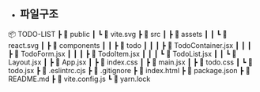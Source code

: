 
* ## 파일구조

📦 TODO-LIST
┣ 📂 public
┃ ┗ 📜 vite.svg
┣ 📂 src
┃ ┣ 📂 assets
┃ ┃ ┗ 📜 react.svg
┃ ┣ 📂 components
┃ ┃ ┣ 📂 todo
┃ ┃ ┃  ┣ 📜 TodoContainer.jsx
┃ ┃ ┃  ┣ 📜 TodoForm.jsx
┃ ┃ ┃  ┣ 📜 TodoItem.jsx
┃ ┃ ┃  ┗ 📜 TodoList.jsx
┃ ┃ ┗ 📜 Layout.jsx
┃ ┣ 📜 App.jsx
┃ ┣ 📜 index.css
┃ ┣ 📜 main.jsx
┃ ┣ 📜 todo.css
┃ ┗ 📜 todo.jsx
┣ 📜 .eslintrc.cjs
┣ 📜 .gitignore
┣ 📜 index.html
┣ 📜 package.json
┣ 📜 README.md
┣ 📜 vite.config.js
┗ 📜 yarn.lock
